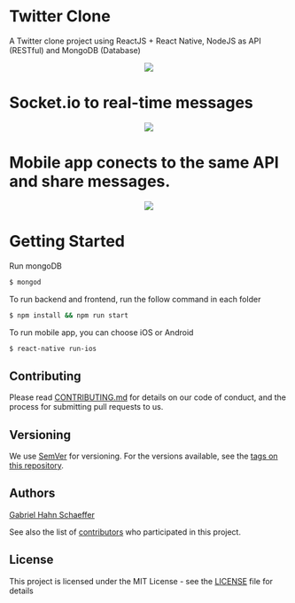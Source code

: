 # Twitter Clone
A Twitter clone project using ReactJS + React Native, NodeJS as API (RESTful) and MongoDB (Database)

<p align="center">
  <img src="https://media.giphy.com/media/1hmYVpqTcQRCsXflCR/giphy.gif">
</p>

# Socket.io to real-time messages
<p align="center">
  <img src="https://media.giphy.com/media/2cehmMknuOOotZoVvB/giphy.gif">
</p>

# Mobile app conects to the same API and share messages.
<p align="center">
  <img src="https://media.giphy.com/media/Zv9CEs19hB50zBMPho/giphy.gif">
</p>

# Getting Started

Run mongoDB

```sh
$ mongod
```
To run backend and frontend, run the follow command in each folder

```sh
$ npm install && npm run start
```

To run mobile app, you can choose iOS or Android

```sh
$ react-native run-ios
```

## Contributing

Please read [CONTRIBUTING.md](https://gist.github.com/PurpleBooth/b24679402957c63ec426) for details on our code of conduct, and the process for submitting pull requests to us.

## Versioning

We use [SemVer](http://semver.org/) for versioning. For the versions available, see the [tags on this repository](https://github.com/twitter-clone-js/tags).

## Authors

[Gabriel Hahn Schaeffer](https://github.com/gabriel-hahn/)

See also the list of [contributors](https://github.com/gabriel-hahn/twitter-clone-js/contributors) who participated in this project.

## License

This project is licensed under the MIT License - see the [LICENSE](LICENSE) file for details
